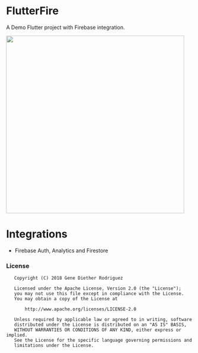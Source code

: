 # FlutterFire
A Demo Flutter project with Firebase integration.

<img src="https://drive.google.com/uc?export=view&id=1VmlufO566KDqAaq5AJCGc9ZyJ1N3-sAW" style="width: 480px; max-width: 100%; height: auto" />

# Integrations
- Firebase Auth, Analytics and Firestore

### License
```
   Copyright (C) 2018 Gene Diether Rodriguez

   Licensed under the Apache License, Version 2.0 (the "License");
   you may not use this file except in compliance with the License.
   You may obtain a copy of the License at

       http://www.apache.org/licenses/LICENSE-2.0

   Unless required by applicable law or agreed to in writing, software
   distributed under the License is distributed on an "AS IS" BASIS,
   WITHOUT WARRANTIES OR CONDITIONS OF ANY KIND, either express or implied.
   See the License for the specific language governing permissions and
   limitations under the License.
```
